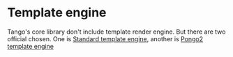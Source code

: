 # Template engine

Tango's core library don't include template render engine. But there are two official chosen. One is [Standard template engine](chapter-09/1-std-renders.md), another is [Pongo2 template engine](chapter-09/2-pongo2-renders.md)
